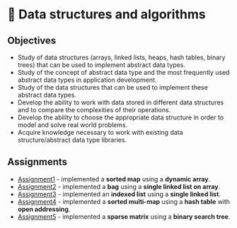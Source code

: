 # 🧱 Data structures and algorithms

## Objectives
- Study of data structures (arrays, linked lists, heaps, hash tables, binary trees) that can be used to implement abstract data types.
- Study of the concept of abstract data type and the most frequently used abstract data types in application development.
- Study of the data structures that can be used to implement these abstract data types.
- Develop the ability to work with data stored in different data structures and to compare the complexities of their operations.
- Develop the ability to choose the appropriate data structure in order to model and solve real world problems.
- Acquire knowledge necessary to work with existing data structure/abstract data type libraries.

## Assignments
- [Assignment1](https://github.com/andrei-dragan/data-structures-and-algorithms-assignment1) - implemented a **sorted map** using a **dynamic array**.
- [Assignment2](https://github.com/andrei-dragan/data-structures-and-algorithms-assignment2) - implemented a **bag** using a **single linked list on array**.
- [Assignment3](https://github.com/andrei-dragan/data-structures-and-algorithms-assignment3) - implemented an **indexed list** using a **single linked list**.
- [Assignment4](https://github.com/andrei-dragan/data-structures-and-algorithms-assignment4) - implemented a **sorted multi-map** using a **hash table** with **open addressing**.
- [Assignment5](https://github.com/andrei-dragan/data-structures-and-algorithms-assignment5) - implemented a **sparse matrix** using a **binary search tree**.
